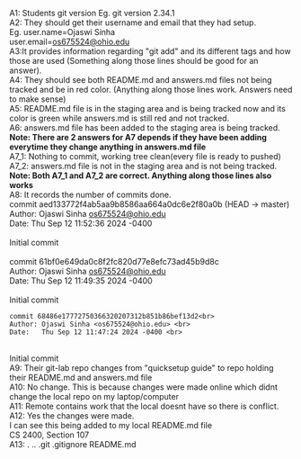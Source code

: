 A1: Students git version Eg. git version 2.34.1 <br>
A2: They should get their username and email that they had setup.<br> 
    Eg. user.name=Ojaswi Sinha <br>
    user.email=os675524@ohio.edu <br>
A3:It provides information regarding "git add" and its different tags and how those are used (Something along those lines should be good for an answer).<br>
A4: They should see both README.md and answers.md files not being tracked and be in red color. (Anything along those lines work. Answers need to make sense)<br>
A5: README.md file is in the staging area and is being tracked now and its color is green while answers.md is still red and not tracked.<br>
A6: answers.md file has been added to the staging area is being tracked. <br>
**Note: There are 2 answers for A7 depends if they have been adding everytime they change anything in answers.md file** <br>
A7_1: Nothing to commit, working tree clean(every file is ready to pushed)<br>
A7_2: answers.md file is not in the staging area and is not being tracked.<br>
**Note: Both A7_1 and A7_2 are correct. Anything along those lines also works**<br>
A8: It records the number of commits done. <br>
    commit aed133772f4ab5aa9b8586aa664a0dc6e2f80a0b (HEAD -> master)<br>
    Author: Ojaswi Sinha <os675524@ohio.edu><br>
    Date:   Thu Sep 12 11:52:36 2024 -0400<br>
<br>
        Initial commit<br>
<br>
    commit 61bf0e649da0c8f2fc820d77e8efc73ad45b9d8c<br>
    Author: Ojaswi Sinha <os675524@ohio.edu><br>
    Date:   Thu Sep 12 11:49:35 2024 -0400<br>
<br>
        Initial commit<br>

    commit 68486e17772750366320207312b851b86bef13d2<br>
    Author: Ojaswi Sinha <os675524@ohio.edu> <br>
    Date:   Thu Sep 12 11:47:24 2024 -0400 <br>
<br>
        Initial commit<br>
A9: Their git-lab repo changes from "quicksetup guide" to repo holding their README.md and answers.md file<br>
A10: No change. This is because changes were made online which didnt change the local repo on my laptop/computer<br>
A11: Remote contains work that the local doesnt have so there is conflict. <br>
A12: Yes the changes were made.<br>
        I can see this being added to my local README.md file<br>
        CS 2400, Section 107<br>
A13: .  ..  .git  .gitignore  README.md